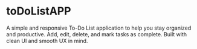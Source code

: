 # toDoListAPP
A simple and responsive To-Do List application to help you stay organized and productive. Add, edit, delete, and mark tasks as complete. Built with clean UI and smooth UX in mind.
